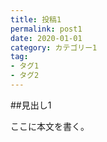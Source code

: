 ```yaml
---
title: 投稿1
permalink: post1
date: 2020-01-01
category: カテゴリー1
tag:
- タグ1
- タグ2
---
```


##見出し1

ここに本文を書く。

